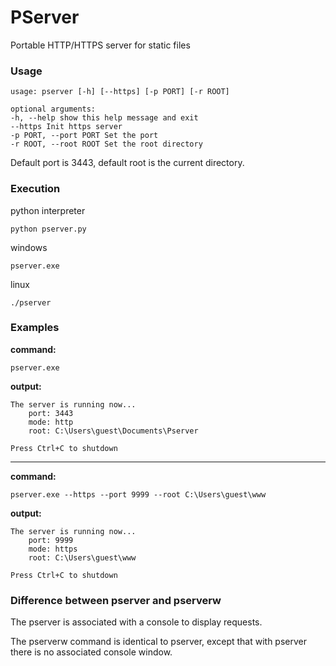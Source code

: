 # PServer
Portable HTTP/HTTPS server for static files

### Usage

```
usage: pserver [-h] [--https] [-p PORT] [-r ROOT]
 
optional arguments:
-h, --help show this help message and exit
--https Init https server
-p PORT, --port PORT Set the port
-r ROOT, --root ROOT Set the root directory
```

Default port is 3443, default root is the current directory.

### Execution

python interpreter
```
python pserver.py
```

windows
```
pserver.exe
```

linux
```
./pserver
```

### Examples

**command:**
```
pserver.exe
```

**output:**
```
The server is running now...
    port: 3443
    mode: http
    root: C:\Users\guest\Documents\Pserver

Press Ctrl+C to shutdown
```
---

**command:**
```
pserver.exe --https --port 9999 --root C:\Users\guest\www
```

**output:**
```
The server is running now...
    port: 9999
    mode: https
    root: C:\Users\guest\www

Press Ctrl+C to shutdown
```

### Difference between pserver and pserverw
The pserver is associated with a console to display requests.

The pserverw command is identical to pserver, except that with pserver there is no associated console window.
